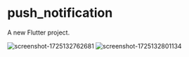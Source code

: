 # push_notification

A new Flutter project.

![screenshot-1725132762681](https://github.com/user-attachments/assets/59cface4-d563-4b43-a063-52118fd7c4db)
![screenshot-1725132801134](https://github.com/user-attachments/assets/34fa2660-ffc9-4756-89d8-77d5bb28bc9e)
